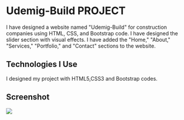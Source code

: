 <h1>Udemig-Build PROJECT</h1>

I have designed a website named "Udemig-Build" for construction companies using HTML, CSS, and Bootstrap code. I have designed the slider section with visual effects. I have added the "Home," "About," "Services," "Portfolio," and "Contact" sections to the website.

<h2> Technologies I Use </h2>

I designed my project with HTML5,CSS3 and Bootstrap codes.

<h2>Screenshot</h2>

![](ezgif.com-video-to-gif.gif)
